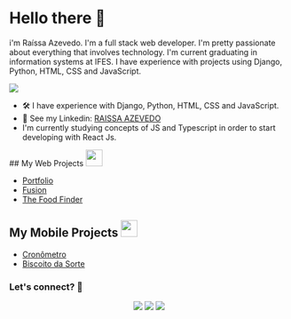 
# Hello there 👋
i'm Raíssa Azevedo. 
I'm a full stack web developer. I'm pretty passionate about everything that involves technology. I'm current graduating in information systems at IFES.
I have experience with projects using Django, Python, HTML, CSS and JavaScript.

![](http://estruyf-github.azurewebsites.net/api/VisitorHit?user=Raii-Azevedo&repo=Raii-Azevedo&countColorcountColor)

- 🛠 I have experience with Django, Python, HTML, CSS and JavaScript.
- 📝 See my Linkedin: [RAISSA AZEVEDO](https://www.linkedin.com/in/raissa-azevedo-555893120/)
- I'm currently studying concepts of JS and Typescript in order to start developing with React Js.


 
<div>
  ## My Web Projects <a href="url"><img src="https://user-images.githubusercontent.com/53634618/123186818-5526da00-d46f-11eb-9ca1-d69a20615dc3.png" height="30" width="30" ></a>

  - <a href="http://myport-rai.herokuapp.com/" target="_blank">Portfolio</a>
  - <a href="https://fusion-rai.herokuapp.com/" target="_blank">Fusion</a>
  - <a href="https://geo-rai.herokuapp.com/" target="_blank">The Food Finder</a>


  ## My Mobile Projects <img src="https://user-images.githubusercontent.com/53634618/123186849-666fe680-d46f-11eb-8dea-be17712f3ee4.png" height="30" width="30" >

  - <a href="#" target="_blank">Cronômetro</a>
  - <a href="#" target="_blank">Biscoito da Sorte</a>


  ### Let's connect? 🤝
  <div>
    <p align="center">
      <a href="https://www.linkedin.com/in/raissa-azevedo-555893120/"><img src="https://img.shields.io/badge/-LinkedIn-0077B5?style=flat&logo=Linkedin&logoColor=white"/></a>
      <a href="https://twitter.com/Raiissa_Azevedo"><img src="https://img.shields.io/badge/-Twitter-%231DA1F2?style=flat&logo=twitter&logoColor=white"/></a>
      <a href="https://www.instagram.com/raiissa.azevedo/"><img src="https://img.shields.io/badge/-Instagram-E4405F?style=flat&logo=instagram&logoColor=white"/></a>
  </p> </div></div>
</div>
